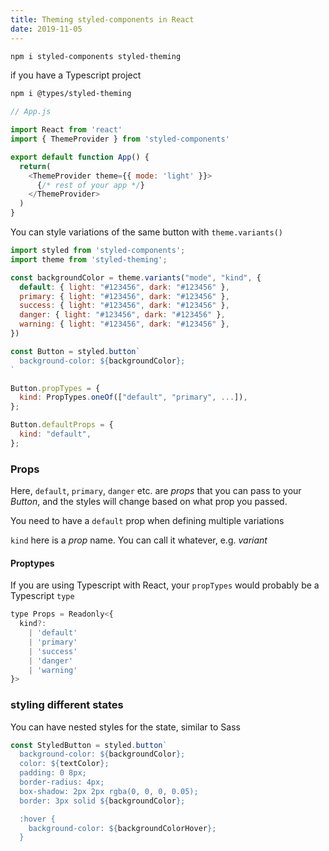 ```yaml
---
title: Theming styled-components in React
date: 2019-11-05
---
```



```bash
npm i styled-components styled-theming
```

if you have a Typescript project

```bash
npm i @types/styled-theming
```

```js
// App.js

import React from 'react'
import { ThemeProvider } from 'styled-components'

export default function App() {
  return(
    <ThemeProvider theme={{ mode: 'light' }}>
      {/* rest of your app */}
    </ThemeProvider>
  )
}
```


You can style variations of the same button with `theme.variants()`

```js
import styled from 'styled-components';
import theme from 'styled-theming';

const backgroundColor = theme.variants("mode", "kind", {
  default: { light: "#123456", dark: "#123456" },
  primary: { light: "#123456", dark: "#123456" },
  success: { light: "#123456", dark: "#123456" },
  danger: { light: "#123456", dark: "#123456" },
  warning: { light: "#123456", dark: "#123456" },
})

const Button = styled.button`
  background-color: ${backgroundColor};
`

Button.propTypes = {
  kind: PropTypes.oneOf(["default", "primary", ...]),
};

Button.defaultProps = {
  kind: "default",
};
```

### Props

Here, `default`, `primary`, `danger` etc. are _props_ that you can pass to your _Button_, and the styles will change based on what prop you passed.

You need to have a `default` prop when defining multiple variations

`kind` here is a _prop_ name. You can call it whatever, e.g. _variant_ 

#### Proptypes

If you are using Typescript with React, your `propTypes` would probably be a Typescript `type`

```js
type Props = Readonly<{
  kind?:
    | 'default'
    | 'primary'
    | 'success'
    | 'danger'
    | 'warning'
}>
```

### styling different states

You can have nested styles for the state, similar to Sass

```js
const StyledButton = styled.button`
  background-color: ${backgroundColor};
  color: ${textColor};
  padding: 0 8px;
  border-radius: 4px;
  box-shadow: 2px 2px rgba(0, 0, 0, 0.05);
  border: 3px solid ${backgroundColor};

  :hover {
    background-color: ${backgroundColorHover};
  }
```